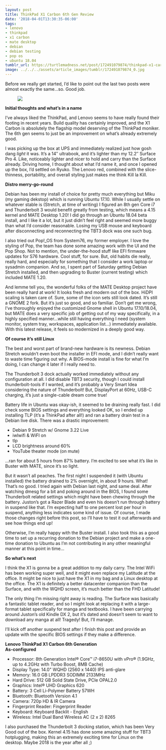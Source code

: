 ```yaml
---
layout: post
title: ThinkPad X1 Carbon 6th Gen Review
date: '2018-04-01T13:30:35-06:00'
tags:
- lenovo
- thinkpad
- x1 carbon
- mate desktop
- debian
- debian testing
- pop os
- ubuntu 18.04
tumblr_url: https://turtlemadness.net/post/172491079874/thinkpad-x1-carbon-6th-gen-review
image: ../../../assets/article_images/tumblr/172491079874_0.jpg
---
```

Before we really get started, I’d like to point out the last two posts were almost exactly the same…so. Good job.

<figure data-orig-width="4048" data-orig-height="3036" class="tmblr-full"><img src="../../../assets/article_images/tumblr/172491079874_0.jpg" data-orig-width="4048" data-orig-height="3036"></figure>

**Initial thoughts and what’s in a name**

I’ve always liked the ThinkPad, and Lenovo seems to have really found their footing in recent years. Build quality has certainly improved, and the X1 Carbon is absolutely the flagship model deserving of the ThinkPad moniker. The 6th gen seems to just be an improvement on what’s already extremely good.

I was picking up the box at UPS and immediately realized just how gosh dang _light_&nbsp;it was. It’s a 14″ ultrabook, and it’s lighter than my 12.2″ Surface Pro 4. Like, noticeably lighter and nicer to hold and carry than the Surface already. Driving home, I thought about what I’d name it, and once I opened up the box, I’d settled on Ryuko. The Lenovo red, combined with the slice-thinness, portability, and overall styling just makes me think Kill la Kill.

**Distro merry-go-round**

Debian has been my install of choice for pretty much everything but Miku (my gaming dekstop) which is running Ubuntu 17.10. While I usually settle on whatever stable is (Stretch, at time of writing) I figured an 8th gen Core i7 and Thunderbolt 3 would benefit greatly from testing, which means a 4.15 kernel and MATE Desktop 1.20! I did go through an Ubuntu 18.04 beta install, and I like it a lot, but it just didn’t feel right and seemed more buggy than what I’d consider reasonable. Losing my USB mouse and keyboard after disconnecting and reconnecting the TBT3 dock was one such bug.

I also tried out Pop!\_OS from System76, my former employer. I love the styling of Pop, the team has done some amazing work with the UI and the Pop Shop. Not to mention, the under-the-hood stuff like EFI firmware updates for S76 hardware. Cool stuff, for sure. But, old habits die really, really hard, and especially for something that I consider a work laptop or sysadmin companion. And so, I spent part of Saturday getting Debian Stretch installed, and then upgrading to Buster (current testing) which included MATE 1.20.

And lemme tell you, the wonderful folks of the MATE Desktop project have been really hard at work! It looks fresh and modern out of the box. HiDPI scaling is taken care of. Sure, some of the icon sets still look dated. It’s still a GNOME 2 fork. But it’s just so good, and so familiar. Don’t get me wrong, I’ve thoroughly enjoyed the customized Gnome shell in Ubuntu 17.10/18.04, but MATE does a very specific job of getting out of my way specifically, in a highly specified manner…while still having everything I need (system monitor, system tray, workspaces, application list…) immediately available. With this latest release, it feels so modernized in a deeply good way.

**Of course it’s still Linux**

The best and worst part of brand-new hardware is its newness. Debian Stretch wouldn’t even boot the installer in EFI mode, and I didn’t really want to waste time figuring out why. A BIOS-mode install is fine for what I’m doing, I can change it later if I really need to.

The Thunderbolt 3 dock actually worked immediately without any configuration at all. I did disable TBT3 security, though I could install thunderbolt-tools if I wanted, and it’s probably a Very Smart Idea considering the nature of Thunderbolt! But, DisplayPort at 60Hz, USB-C charging, it’s just a single-cable dream come true!

Battery life in Ubuntu was okay-ish, it seemed to be draining really fast. I did check some BIOS settings and everything looked OK, so I ended up installing TLP (it’s a ThinkPad after all!) and ran a battery drain test in a Debian live disk. There was a drastic improvement:

- Debian 9 Stretch w/ Gnome 3.22 Live  
- iwlwifi & WiFI on  
- tlp  
- LCD brightness around 60%  
- YouTube theater mode (on mute)  

…ran for about 5 hours from 87% battery. I’m excited to see what it’s like in Buster with MATE, since it’s so light.

But it wasn’t all peaches. The first night I suspended it (with Ubuntu installed) the battery drained to 2% overnight, in about 9 hours. What! That’s no good. I tried again with Debian last night, and same deal. After watching dmesg for a bit and poking around in the BIOS, I found some Thunderbolt related settings which might have been chewing through the battery. Juston’s got a Razer Blade and even his doesn’t run through battery in suspend like that. I’m expecting half to one percent lost per hour in suspend, anything less indicates some kind of issue. Of course, I made those changes right before this post, so I’ll have to test it out afterwards and see how things end up!

Otherwise, I’m really happy with the Buster install. I also took this as a good time to set up a recurring donation to the Debian project and make a one-time donation to Ubuntu as I’m not contributing in any other meaningful manner at this point in time…

**So what’s next**

I think the X1 is gonna be a great addition to my daily carry. The Intel WiFi has been working super well, and it might even replace my Latitude at the office. It might be nice to just have the X1 in my bag and a Linux desktop at the office. The X1 is definitely a better datacenter companion than the Surface, and with the WQHD screen, it’s much better than the FHD Latitude!

The only thing I’m missing right away is reading. The Surface was basically a fantastic tablet reader, and so I might look at replacing it with a large-format tablet specifically for manga and textbooks. I have been carrying around Juston’s old Kindle DX 2, but it’s dated and doesn’t seem to want to download any manga at all! Tragedy! But, I’ll manage.

I’ll kick off another suspend test after I finish this post and provide an update with the specific BIOS settings if they make a difference.

**Lenovo ThinkPad X1 Carbon 6th Generation  
As-configured**

- Processor: 8th Generation Intel® Core™ i7-8650U with vPro® (1.9GHz, up to 4.2GHz with Turbo Boost, 8MB Cache)  
- Display Type: 14.0" WQHD (2560 x 1440) IPS anti-glare  
- Memory: 16.0 GB LPDDR3 SODIMM 2133MHz  
- Hard Drive: 512 GB Solid State Drive, PCIe OPAL2.0  
- Graphics: Intel® UHD Graphics 620  
- Battery: 3 Cell Li-Polymer Battery 57WH  
- Bluetooth: Bluetooth Version 4.1  
- Camera: 720p HD & IR Camera  
- Fingerprint Reader: Fingerprint Reader  
- Keyboard: Keyboard Backlit - English  
- Wireless: Intel Dual Band Wireless AC (2 x 2) 8265  

I also purchased the Thunderbolt 3 docking station, which has been Very Good out of the box. Kernel 4.15 has done some amazing stuff for TBT3 hotplugging, making this an extremely exciting time for Linux on the desktop. Maybe 2018 is the year after all ;)

